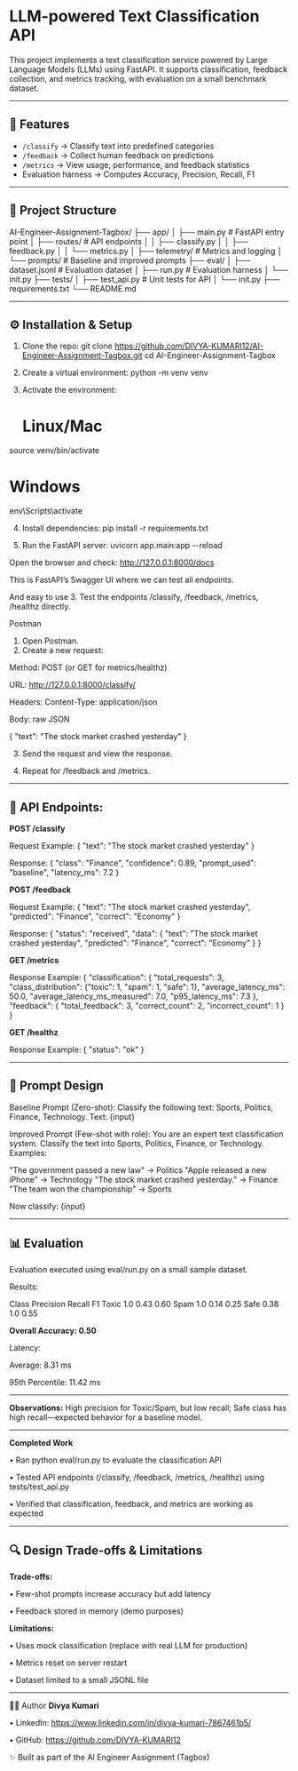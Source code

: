 # LLM-powered Text Classification API

This project implements a text classification service powered by Large Language Models (LLMs) using FastAPI. It supports classification, feedback collection, and metrics tracking, with evaluation on a small benchmark dataset.

---

## 🚀 Features

- `/classify` → Classify text into predefined categories  
- `/feedback` → Collect human feedback on predictions  
- `/metrics` → View usage, performance, and feedback statistics  
- Evaluation harness → Computes Accuracy, Precision, Recall, F1  

---


## 📂 Project Structure

AI-Engineer-Assignment-Tagbox/
├── app/
│ ├── main.py # FastAPI entry point
│ ├── routes/ # API endpoints
│ │ ├── classify.py
│ │ ├── feedback.py
│ │ └── metrics.py
│ ├── telemetry/ # Metrics and logging
│ └── prompts/ # Baseline and improved prompts
├── eval/
│ ├── dataset.jsonl # Evaluation dataset
│ ├── run.py # Evaluation harness
│ └── init.py
├── tests/
│ ├── test_api.py # Unit tests for API
│ └── init.py
├── requirements.txt
└── README.md

---


## ⚙️ Installation & Setup

1. Clone the repo:
git clone https://github.com/DIVYA-KUMARI12/AI-Engineer-Assignment-Tagbox.git
cd AI-Engineer-Assignment-Tagbox

2. Create a virtual environment:
   python -m venv venv

3. Activate the environment:
   # Linux/Mac
  source venv/bin/activate
  
  # Windows
   env\Scripts\activate

 4. Install dependencies:
    pip install -r requirements.txt

5. Run the FastAPI server:
   uvicorn app.main:app --reload

Open the browser and check: http://127.0.0.1:8000/docs

This is FastAPI’s Swagger UI where we can test all endpoints.

And easy to use 3. Test the endpoints /classify, /feedback, /metrics, /healthz directly.

Postman

1. Open Postman.
2. Create a new request:

Method: POST (or GET for metrics/healthz)

URL: http://127.0.0.1:8000/classify/

Headers: Content-Type: application/json

Body: raw JSON

{
  "text": "The stock market crashed yesterday"
}

3. Send the request and view the response.

4. Repeat for /feedback and /metrics.

---

## 📌 API Endpoints:
**POST /classify**

Request Example:
{
  "text": "The stock market crashed yesterday"
}

Response:
{
  "class": "Finance",
  "confidence": 0.89,
  "prompt_used": "baseline",
  "latency_ms": 7.2
}

**POST /feedback**

Request Example:
{
  "text": "The stock market crashed yesterday",
  "predicted": "Finance",
  "correct": "Economy"
}

Response:
{
  "status": "received",
  "data": {
    "text": "The stock market crashed yesterday",
    "predicted": "Finance",
    "correct": "Economy"
  }
}

**GET /metrics**

Response Example:
{
  "classification": {
    "total_requests": 3,
    "class_distribution": {"toxic": 1, "spam": 1, "safe": 1},
    "average_latency_ms": 50.0,
    "average_latency_ms_measured": 7.0,
    "p95_latency_ms": 7.3
  },
  "feedback": {
    "total_feedback": 3,
    "correct_count": 2,
    "incorrect_count": 1
  }
}

**GET /healthz**

Response Example:
{
  "status": "ok"
}

---

## 📝 Prompt Design

Baseline Prompt (Zero-shot):
Classify the following text: Sports, Politics, Finance, Technology.
Text: {input}

Improved Prompt (Few-shot with role):
You are an expert text classification system. Classify the text into Sports, Politics, Finance, or Technology. Examples:

"The government passed a new law" → Politics
"Apple released a new iPhone" → Technology
"The stock market crashed yesterday." → Finance
"The team won the championship" → Sports

Now classify: {input}

---

## 📊 Evaluation

Evaluation executed using eval/run.py on a small sample dataset.

Results:

Class	Precision	Recall	F1
Toxic	  1.0	    0.43	 0.60
Spam	  1.0	    0.14	 0.25
Safe	  0.38	  1.0    0.55

**Overall Accuracy: 0.50**

Latency:

Average: 8.31 ms

95th Percentile: 11.42 ms

---

**Observations:**
High precision for Toxic/Spam, but low recall; Safe class has high recall—expected behavior for a baseline model.

---

**Completed Work**

• Ran python eval/run.py to evaluate the classification API

• Tested API endpoints (/classify, /feedback, /metrics, /healthz) using tests/test_api.py

• Verified that classification, feedback, and metrics are working as expected

---

## 🔍 Design Trade-offs & Limitations

**Trade-offs:**

• Few-shot prompts increase accuracy but add latency

• Feedback stored in memory (demo purposes)

**Limitations:**

• Uses mock classification (replace with real LLM for production)

• Metrics reset on server restart

• Dataset limited to a small JSONL file

---

👩‍💻 Author
**Divya Kumari**

• LinkedIn: https://www.linkedin.com/in/divya-kumari-7867461b5/

• GitHub: https://github.com/DIVYA-KUMARI12

✨ Built as part of the AI Engineer Assignment (Tagbox)
